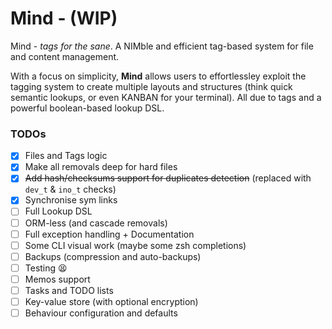 # Mind - (WIP)
Mind - *tags for the sane*. A NIMble and efficient tag-based system for file and content management.

With a focus on simplicity, **Mind** allows users to effortlessley exploit the tagging system to create multiple layouts and structures (think quick semantic lookups, or even KANBAN for your terminal). All due to tags and a powerful boolean-based lookup DSL.

### TODOs

- [x] Files and Tags logic
- [x] Make all removals deep for hard files
- [x] ~~Add hash/checksums support for duplicates detection~~ (replaced with `dev_t` & `ino_t` checks)
- [x] Synchronise sym links
- [ ] Full Lookup DSL
- [ ] ORM-less (and cascade removals)
- [ ] Full exception handling + Documentation
- [ ] Some CLI visual work (maybe some zsh completions)
- [ ] Backups (compression and auto-backups)
- [ ] Testing :tired_face:
- [ ] Memos support
- [ ] Tasks and TODO lists
- [ ] Key-value store (with optional encryption)
- [ ] Behaviour configuration and defaults

